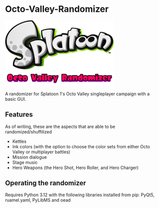 # Octo-Valley-Randomizer
<img src="assets/repo_assets/Octo Valley Randomizer logo.png?raw=true" width="70%">

A randomizer for Splatoon 1's Octo Valley singleplayer campaign with a basic GUI.

## Features
As of writing, these are the aspects that are able to be randomized/shuffilized
- Kettles
- Ink colors (with the option to choose the color sets from either Octo Valley or multiplayer battles)
- Mission dialogue
- Stage music
- Hero Weapons (the Hero Shot, Hero Roller, and Hero Charger)

## Operating the randomizer

Requires Python 3.12 with the following libraries installed from pip: PyQt5, ruamel.yaml, PyLibMS and oead
